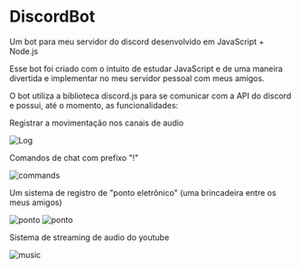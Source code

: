 # DiscordBot
Um bot para meu servidor do discord desenvolvido em JavaScript + Node.js

Esse bot foi criado com o intuito de estudar JavaScript e de uma maneira divertida e implementar no meu servidor pessoal com meus amigos.

O bot utiliza a biblioteca discord.js para se comunicar com a API do discord e possui, até o momento, as funcionalidades:

 Registrar a movimentação nos canais de audio 
 
 ![Log](https://i.imgur.com/tP3rKUa.png)
 
 
 Comandos de chat com prefixo "!" 
 
 ![commands](https://user-images.githubusercontent.com/90780691/142929266-e31bbf3b-6f60-4faa-8d0e-d11944790aee.gif)

 
 Um sistema de registro de "ponto eletrônico" (uma brincadeira entre os meus amigos)
 
 ![ponto](https://i.imgur.com/JaQMKPD.png)
![ponto](https://user-images.githubusercontent.com/90780691/142929342-d94fe5a7-817d-4fd5-abdf-d872cc5693f4.gif)

 
 
 Sistema de streaming de audio do youtube
 
 ![music](https://i.imgur.com/mFCGFcI.png)
